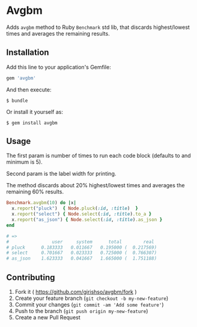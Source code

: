 # Avgbm

Adds `avgbm` method to Ruby `Benchmark` std lib, that discards highest/lowest times and averages the remaining results.

## Installation

Add this line to your application's Gemfile:

```ruby
gem 'avgbm'
```

And then execute:

    $ bundle

Or install it yourself as:

    $ gem install avgbm

## Usage

The first param is number of times to run each code block (defaults to and minimum is 5).

Second param is the label width for printing.

The method discards about 20% highest/lowest times and averages the remaining 60% results.

```ruby
Benchmark.avgbm(10) do |x|
  x.report("pluck")  { Node.pluck(:id, :title)  }
  x.report("select") { Node.select(:id, :title).to_a }
  x.report("as_json") { Node.select(:id, :title).as_json }
end

# =>
#                user     system      total        real
# pluck      0.183333   0.011667   0.195000 (  0.217569)
# select     0.701667   0.023333   0.725000 (  0.766307)
# as_json    1.623333   0.041667   1.665000 (  1.751188)

```


## Contributing

1. Fork it ( https://github.com/girishso/avgbm/fork )
2. Create your feature branch (`git checkout -b my-new-feature`)
3. Commit your changes (`git commit -am 'Add some feature'`)
4. Push to the branch (`git push origin my-new-feature`)
5. Create a new Pull Request
